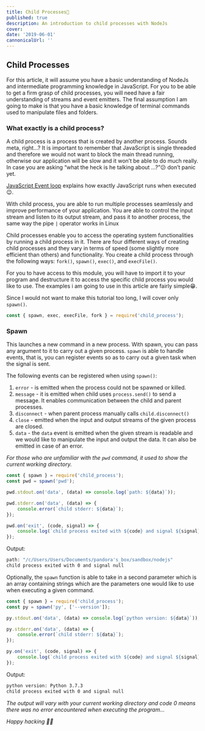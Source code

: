 ```yaml
---
title: Child Processes👶
published: true
description: An introduction to child processes with NodeJs
cover: 
date: '2019-06-01'
cannonicalUrl: ''
---
```


## Child Processes

For this article, it will assume you have a basic understanding of NodeJs and intermediate programming knowledge in JavaScript. For you to be able to get a firm grasp of child processes, you will need have a fair understanding of streams and event emitters. The final assumption I am going to make is that you have a basic knowledge of terminal commands used to manipulate files and folders.

### What exactly is a child process?

A child process is a process that is created by another process. Sounds meta, right…? It is important to remember that JavaScript is single threaded and therefore we would not want to block the main thread running, otherwise our application will be slow and it won’t be able to do much really. In case you are asking “what the heck is he talking about …?”😕 don’t panic yet.

[JavaScript Event loop](https://www.youtube.com/watch?v=cCOL7MC4Pl0) explains how exactly JavaScript runs when executed 😉.

With child process, you are able to run multiple processes seamlessly and improve performance of your application. You are able to control the input stream and listen to its output stream, and pass it to another process, the same way the pipe `|` operator works in Linux

Child processes enable you to access the operating system functionalities by running a child process in it. There are four different ways of creating child processes and they vary in terms of speed (some slightly more efficient than others) and functionality. You create a child process through the following ways: `fork()`, `spawn()`, `exec()`, and `execFile()`.

For you to have access to this module, you will have to import it to your program and destructure it to access the specific child process you would like to use. The examples i am going to use in this article are fairly simple😁.

Since I would not want to make this tutorial too long, I will cover only `spawn()`.

```js
const { spawn, exec, execFile, fork } = require('child_process');
```

### Spawn

This launches a new command in a new process. With spawn, you can pass any argument to it to carry out a given process. `spawn` is able to handle events, that is, you can register events so as to carry out a given task when the signal is sent.

The following events can be registered when using `spawn()`:

1. `error` - is emitted when the process could not be spawned or killed.
2. `message` - it is emitted when child uses `process.send()` to send a message. It enables communication between the child and parent processes.
3. `disconnect` - when parent process manually calls `child.disconnect()`
4. `close` - emitted when the input and output streams of the given process are closed.
5. `data` - the `data` event is emitted when the given stream is readable and we would like to manipulate the input and output the data. It can also be emitted in case of an error.

_For those who are unfamiliar with the `pwd` command, it used to show the current working directory._

```javascript
const { spawn } = require('child_process');
const pwd = spawn('pwd');

pwd.stdout.on('data', (data) => console.log(`path: ${data}`));

pwd.stderr.on('data', (data) => {
	console.error(`child stderr: ${data}`);
});

pwd.on('exit', (code, signal) => {
	console.log(`child process exited with ${code} and signal ${signal}`);
});
```

Output:

```bash
path: "/c/Users/Users/Documents/pandora's_box/sandbox/nodejs"
child process exited with 0 and signal null
```

Optionally, the `spawn` function is able to take in a second parameter which is an array containing strings which are the parameters one would like to use when executing a given command.

```javascript
const { spawn } = require('child_process');
const py = spawn('py', ['--version']);

py.stdout.on('data', (data) => console.log(`python version: ${data}`));

py.stderr.on('data', (data) => {
	console.error(`child stderr: ${data}`);
});

py.on('exit', (code, signal) => {
	console.log(`child process exited with ${code} and signal ${signal}`);
});
```

Output:

```bash
python version: Python 3.7.3
child process exited with 0 and signal null
```

_The output will vary with your current working directory and code 0 means there was no error encountered when executing the program..._

_Happy hacking 🎉😁_
